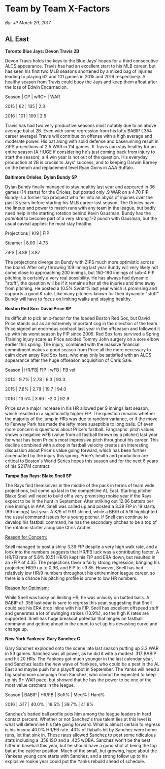 # Team by Team X-Factors 

###### By: JP 	March 29, 2017

## AL East

**Toronto Blue Jays: Devon Travis 2B**

Devon Travis holds the keys to the Blue Jays' hopes for a third consecutive ALCS appearance. Travis has had an excellent start to his MLB career, but has seen his first two MLB seasons shortened by a mixed bag of injuries leading to playing 62 and 101 games in 2015 and 2016 respectively. A healthy season from Travis could buoy the Jays and keep them afloat after the loss of Edwin Encarnacion.



Season | GP | wRC+ | WAR

2015 | 62 | 135 | 2.3

2016 | 101 | 109 | 2.5



Travis has had two very productive seasons most notably due to an above average bat at 2B. Even with some regression from his lofty BABIP (.354 career average) Travis will contribue on offense with a high average and moderate power. His bat along with solid defense and baserunning result in ZiPS projections of 2.5 WAR in 114 games. If Travis can stay healthy for an entire season (A HUGE if considering he's just coming back from injury to start the season), a 4 win year is not out of the question. His everyday production at 2B is crucial to Jays' success, and to keeping Darwin Barney on the bench and replacement level Ryan Goins in AAA Buffalo. 





**Baltimore Orioles: Dylan Bundy SP**

Dylan Bundy finally managed to stay healthy last year and appeared in 36 games (14 starts) for the Orioles, but posted only .9 WAR on a 4.70 FIP.  Bundy is a former top prospect who fell into an abyss of injuries over the past 3 years before starting his MLB career last season. The Orioles have the lineup and power to match runs with any team in the league, but badly need help in the starting rotation behind Kevin Gausman. Bundy has the *potential* to become part of a very strong 1-2 punch with Gausman, but the usual caveat applies: he must stay healthy. 



Projections | K/9 | FIP

Steamer | 8.00 | 4.73

ZiPS | 8.89 | 3.87



The projections diverge on Bundy with ZiPS much more optimistic across the board. After only throwing 109 inning last year Bundy will very likely not come close to approaching 200 innings, but 150-160 innings of sub-4 FIP pitching is certainly a very real possibility. He has always had dynamic "stuff", the question will be if it remains after all the injuries and time away from pitching. He posted a 10.5% SwStr% last year which is promising and supports a good K rate. Like many pitchers known for their dynamite "stuff" Bundy will have to focus on limiting walks and staying healthy. 



**Boston Red Sox:**  **David Price  SP**

Its difficult to pick an x-factor for the loaded Boston Red Sox, but David Price stands out as an extremely important cog in the direction of the team. Price signed an enormous contract last year in the offseason and followed it up with his worst season by FIP since 2009. Red Sox fans survived a Spring Training injury scare as Price avoided Tommy John surgery on a sore elbow earlier this spring. The injury, combined with the massive financial commitment makes a good season from Price all the more necessary to calm down antsy Red Sox fans, who may only be satisfied with an ALCS appearance after the huge offseason acquisition of Chris Sale. 



Season | HR/FB| FIP | wFB | FB vel

2014 | 9.7% | 2.78 | 6.3 | 93.3

2015 | 7.8% | 2.78 | 19.7 | 94.0

2016 | 13.5% | 3.60 | -2.0 | 92.9



Price saw a major increase in his HR allowed per 9 innings last season, which resulted in a significantly higher FIP. The question remains whether the majority of the jump in HRs was due to random variance, or if the move to Fenway Park has made the lefty more suseptible to long balls. Of even more concern is questions about Price's fastball. Fangraphs' pitch values shows a negative wFB (value from all fastball thrown by a pitcher) last year for what has been Price's most impressive pitch throughout his career. This decline combined with a drop in fastball velocity creates an interesting discussion about Price's value going forward, which has been further accenuated by the injury this spring. Price's health and production are critical to Boston's World Series hopes this season and for the next 6 years of his $217M contract. 



**Tampa Bay Rays: Blake Snell SP**

The Rays find themselves in the middle of the pack in terms of team wide projections, but come up last in the competitive AL East. Starting pitcher Blake Snell will need to build off a very promising rookie year if the Rays expect to be in the hunt in September. After striking out 12.86 batters per nine innings in AAA, Snell was called up and posted a 3.39 FIP in 19 starts (89 innings) last year. A K/9 of 9.91 shined, while a BB/9 of 5.16 highlighted the usual command issues for a young pitcher. If Snell can continue to develop his fastball command, he has the secondary pitches to be a top of the rotation starter alongside Chris Archer. 



<u>Reason for Concern:</u>

Snell managed to post a shiny 3.39 FIP despite a very high walk rate, and a look into the numbers suggests that HR/FB luck was a contributing factor. A HR/FB rate of 5.6% (0.51 HR/9) kept his FIP and ERA down, but resulted in an xFIP of 4.35. The projections favor a fairly strong regression, bringing his projected HR/9 up to 0.96, and FIP to ~3.85. However, Snell has had relatively low HR/9 numbers throughout his entire minor league career, so there is a chance his pitching profile is prone to low HR numbers.



<u>Reason for Optimism:</u>

While Snell was lucky on limiting HR, he was unlucky on batted balls. A BABIP of .356 last year is sure to regress this year, suggesting that Snell could see his ERA drop inline with his FIP. Snell has excellent offspeed stuff and generates a lot of swinging strikes (10.9%), so the high K rates are supported. Snell has huge breakout potential that hinges on fastball command and getting ahead in the count to set up his devasting curve and change up. 





**New York Yankees: Gary Sanchez C**

Gary Sanchez exploded onto the scene late last season putting up 3.2 WAR in 53 games. Sanchez was all power, as he did it with a modest .317 BABIP and hit 20 HRs. The Yankees got much younger in the last calendar year, and Sanchez leads the new wave of Yankees, who could be a pest in the AL East and maybe push for a playoff spot in September. The Yanks will need a big sophomore campaign from Sanchez, who cannot be expected to keep up his 9+ WAR pace, but showed that he has the power to be one of the most value catchers in the league. 



Season | BABIP | HR/FB | Soft% | Med% | Hard%

2016 | .317 | 40.0% | 18.5% | 39.7% | 41.8%



Sanchez's batted ball profile puts him among the league leaders in hard contact percent. Whether or not Sanchez's true talent lies at this level is what will determine his fate going forward. What is almost certain to regress is his *insane* 40.0% HR/FB rate. 40% of flyballs hit by Sanchez were home runs, let that sink in. These rates allowed Sanchez to post some ridiculous stats including a .358 ISO and a .425 wOBA. Sanchez won't be the best hitter in baseball this year, but he should have a good shot at being the top bat at the catcher position. Much of the small, but growing, hype about the Yankees young core starts with Sanchez, and a strong follow up to his explosive rookie year could put the Yanks rebuild ahead of schedule. 